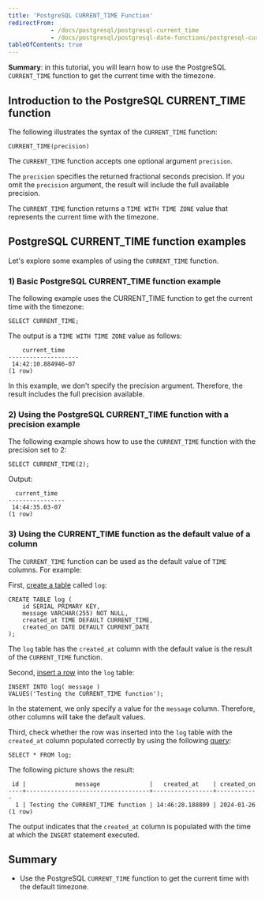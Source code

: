 ```yaml
---
title: 'PostgreSQL CURRENT_TIME Function'
redirectFrom:
            - /docs/postgresql/postgresql-current_time 
            - /docs/postgresql/postgresql-date-functions/postgresql-current_time/
tableOfContents: true
---
```



**Summary**: in this tutorial, you will learn how to use the PostgreSQL `CURRENT_TIME` function to get the current time with the timezone.

## Introduction to the PostgreSQL CURRENT_TIME function

The following illustrates the syntax of the `CURRENT_TIME` function:

```
CURRENT_TIME(precision)
```

The `CURRENT_TIME` function accepts one optional argument `precision`.

The `precision` specifies the returned fractional seconds precision. If you omit the `precision` argument, the result will include the full available precision.

The `CURRENT_TIME` function returns a `TIME WITH TIME ZONE` value that represents the current time with the timezone.

## PostgreSQL CURRENT_TIME function examples

Let's explore some examples of using the `CURRENT_TIME` function.

### 1) Basic PostgreSQL CURRENT_TIME function example

The following example uses the CURRENT_TIME function to get the current time with the timezone:

```
SELECT CURRENT_TIME;
```

The output is a `TIME WITH TIME ZONE` value as follows:

```
    current_time
--------------------
 14:42:10.884946-07
(1 row)
```

In this example, we don't specify the precision argument. Therefore, the result includes the full precision available.

### 2) Using the PostgreSQL CURRENT_TIME function with a precision example

The following example shows how to use the `CURRENT_TIME` function with the precision set to 2:

```
SELECT CURRENT_TIME(2);
```

Output:

```
  current_time
----------------
 14:44:35.03-07
(1 row)
```

### 3) Using the CURRENT_TIME function as the default value of a column

The `CURRENT_TIME` function can be used as the default value of `TIME` columns. For example:

First, [create a table](/docs/postgresql/postgresql-create-table) called `log`:

```
CREATE TABLE log (
    id SERIAL PRIMARY KEY,
    message VARCHAR(255) NOT NULL,
    created_at TIME DEFAULT CURRENT_TIME,
    created_on DATE DEFAULT CURRENT_DATE
);
```

The `log` table has the `created_at` column with the default value is the result of the `CURRENT_TIME` function.

Second, [insert a row](/docs/postgresql/postgresql-insert) into the `log` table:

```
INSERT INTO log( message )
VALUES('Testing the CURRENT_TIME function');
```

In the statement, we only specify a value for the `message` column. Therefore, other columns will take the default values.

Third, check whether the row was inserted into the `log` table with the `created_at` column populated correctly by using the following [query](/docs/postgresql/postgresql-select):

```
SELECT * FROM log;
```

The following picture shows the result:

```
 id |              message              |   created_at    | created_on
----+-----------------------------------+-----------------+------------
  1 | Testing the CURRENT_TIME function | 14:46:28.188809 | 2024-01-26
(1 row)
```

The output indicates that the `created_at` column is populated with the time at which the `INSERT` statement executed.

## Summary

- Use the PostgreSQL `CURRENT_TIME` function to get the current time with the default timezone.
